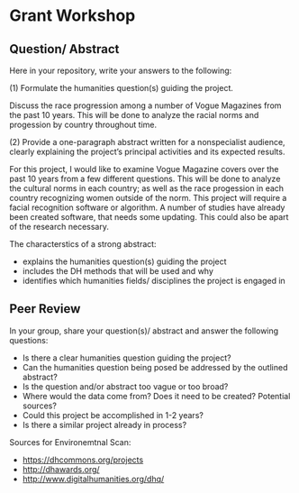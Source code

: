 # Grant Workshop


## Question/ Abstract

Here in your repository, write your answers to the following: 

(1) Formulate the humanities question(s) guiding the project. 

Discuss the race progression among a number of Vogue Magazines from the past 10 years. This will be done to analyze the racial norms and progession by country throughout time. 

(2) Provide a one-paragraph abstract written for a nonspecialist audience, clearly explaining the project’s principal activities and its expected results.

For this project, I would like to examine Vogue Magazine covers over the past 10 years from a few different questions. This will be done to analyze the cultural norms in each country; as well as the race progession in each country recognizing women outside of the norm. This project will require a facial recognition software or algorithm. A number of studies have already been created software, that needs some updating. This could also be apart of the research necessary. 

The characterstics of a strong abstract:

- explains the humanities question(s) guiding the project
- includes the DH methods that will be used and why
- identifies which humanities fields/ disciplines the project is engaged in 







## Peer Review


In your group, share your question(s)/ abstract and answer the following questions:

- Is there a clear humanities question guiding the project? 
- Can the humanities question being posed be addressed by the outlined abstract?
- Is the question and/or abstract too vague or too broad?
- Where would the data come from? Does it need to be created? Potential sources?
- Could this project be accomplished in 1-2 years?
- Is there a similar project already in process?

Sources for Environemtnal Scan:

- https://dhcommons.org/projects
- http://dhawards.org/
- http://www.digitalhumanities.org/dhq/
 
